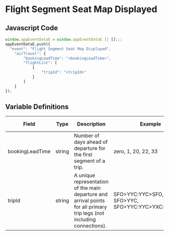 # Flight Segment Seat Map Displayed

### 

## Javascript Code
```js
window.appEventDataE = window.appEventDataE || [];;;
appEventDataE.push({
  "event": "Flight Segment Seat Map Displayed",
    "airTravel": {
        "bookingLeadTime": "<bookingLeadTime>",
        "flightList": [
            {
                "tripId": "<tripId>"
            }
        ]
    }
});
```

## Variable Definitions

|Field|Type|Description|Example|Pattern|Min Length|Max Length|Minimum|Maximum|Multiple Of|
| --- | --- | --- | --- | --- | --- | --- | --- | --- | --- |
|bookingLeadTime|string|Number of days ahead of departure for the first segment of a trip.|zero, 1, 20, 22, 33|^([0-9])|(zero)$||||||
|tripId|string|A unique representation of the main departure and arrival points for all primary trip legs \(not including connections\). |SFO&gt;YYC:YYC&gt;SFO, SFO&gt;YYC, SFO&gt;YYC:YYC&gt;YXC:YKA&gt;SFO|^([A-Z]{3}>[A-Z]{3}:?)+$||||||




